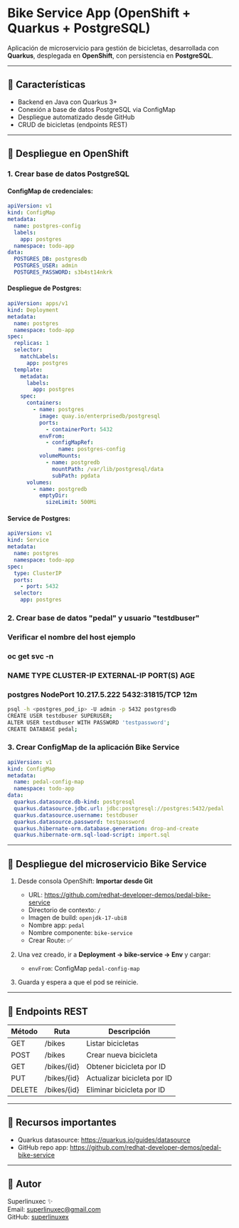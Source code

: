 # Bike Service App (OpenShift + Quarkus + PostgreSQL)

Aplicación de microservicio para gestión de bicicletas, desarrollada con **Quarkus**, desplegada en **OpenShift**, con persistencia en **PostgreSQL**.

---

## 📅 Características
- Backend en Java con Quarkus 3+
- Conexión a base de datos PostgreSQL via ConfigMap
- Despliegue automatizado desde GitHub
- CRUD de bicicletas (endpoints REST)

---

## 🚀 Despliegue en OpenShift

### 1. Crear base de datos PostgreSQL

#### ConfigMap de credenciales:
```yaml
apiVersion: v1
kind: ConfigMap
metadata:
  name: postgres-config
  labels:
    app: postgres
  namespace: todo-app
data:
  POSTGRES_DB: postgresdb
  POSTGRES_USER: admin
  POSTGRES_PASSWORD: s3b4st14nkrk
```

#### Despliegue de Postgres:
```yaml
apiVersion: apps/v1
kind: Deployment
metadata:
  name: postgres
  namespace: todo-app
spec:
  replicas: 1
  selector:
    matchLabels:
      app: postgres
  template:
    metadata:
      labels:
        app: postgres
    spec:
      containers:
        - name: postgres
          image: quay.io/enterprisedb/postgresql
          ports:
            - containerPort: 5432
          envFrom:
            - configMapRef:
                name: postgres-config
          volumeMounts:
            - name: postgredb
              mountPath: /var/lib/postgresql/data
              subPath: pgdata
      volumes:
        - name: postgredb
          emptyDir:
            sizeLimit: 500Mi
```

#### Service de Postgres:
```yaml
apiVersion: v1
kind: Service
metadata:
  name: postgres
  namespace: todo-app
spec:
  type: ClusterIP
  ports:
    - port: 5432
  selector:
    app: postgres
```

### 2. Crear base de datos "pedal" y usuario "testdbuser"
### Verificar el nombre del host ejemplo
###  oc get svc -n <namespace>
### NAME           TYPE        CLUSTER-IP     EXTERNAL-IP   PORT(S)          AGE
### postgres       NodePort    10.217.5.222   <none>        5432:31815/TCP   12m



```bash
psql -h <postgres_pod_ip> -U admin -p 5432 postgresdb
CREATE USER testdbuser SUPERUSER;
ALTER USER testdbuser WITH PASSWORD 'testpassword';
CREATE DATABASE pedal;
```

### 3. Crear ConfigMap de la aplicación Bike Service
```yaml
apiVersion: v1
kind: ConfigMap
metadata:
  name: pedal-config-map
  namespace: todo-app
data:
  quarkus.datasource.db-kind: postgresql
  quarkus.datasource.jdbc.url: jdbc:postgresql://postgres:5432/pedal
  quarkus.datasource.username: testdbuser
  quarkus.datasource.password: testpassword
  quarkus.hibernate-orm.database.generation: drop-and-create
  quarkus.hibernate-orm.sql-load-script: import.sql
```

---

## 💾 Despliegue del microservicio Bike Service

1. Desde consola OpenShift: **Importar desde Git**
   - URL: https://github.com/redhat-developer-demos/pedal-bike-service
   - Directorio de contexto: `/`
   - Imagen de build: `openjdk-17-ubi8`
   - Nombre app: `pedal`
   - Nombre componente: `bike-service`
   - Crear Route: ✅

2. Una vez creado, ir a **Deployment -> bike-service -> Env** y cargar:
   - `envFrom`: ConfigMap `pedal-config-map`

3. Guarda y espera a que el pod se reinicie.

---

## 🔗 Endpoints REST
| Método | Ruta           | Descripción                 |
|---------|----------------|-----------------------------|
| GET     | /bikes         | Listar bicicletas           |
| POST    | /bikes         | Crear nueva bicicleta       |
| GET     | /bikes/{id}    | Obtener bicicleta por ID    |
| PUT     | /bikes/{id}    | Actualizar bicicleta por ID |
| DELETE  | /bikes/{id}    | Eliminar bicicleta por ID   |

---

## 💼 Recursos importantes
- Quarkus datasource: https://quarkus.io/guides/datasource
- GitHub repo app: https://github.com/redhat-developer-demos/pedal-bike-service

---

## 🌟 Autor
Superlinuxec ✨  
Email: superlinuxec@gmail.com  
GitHub: [superlinuxex](https://github.com/superlinuxex)

